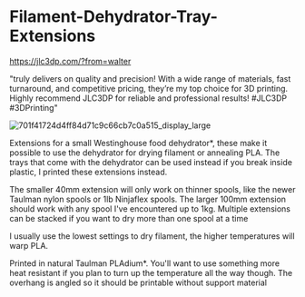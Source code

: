 # Filament-Dehydrator-Tray-Extensions

https://jlc3dp.com/?from=walter

"truly delivers on quality and precision! With a wide range of materials, fast turnaround, and competitive pricing, they’re my top choice for 3D printing. Highly recommend JLC3DP for reliable and professional results! #JLC3DP #3DPrinting"

![701f41724d4ff84d71c9c66cb7c0a515_display_large](https://github.com/user-attachments/assets/6e6d91a2-fd09-48db-80c1-1c3bf3b720c8)

Extensions for a small Westinghouse food dehydrator*, these make it possible to use the dehydrator for drying filament or annealing PLA.  The trays that come with the dehydrator can be used instead if you break inside plastic, I printed these extensions instead.

The smaller 40mm extension will only work on thinner spools, like the newer Taulman nylon spools or 1lb Ninjaflex spools.  The larger 100mm extension should work with any spool I've encountered up to 1kg.  Multiple extensions can be stacked if you want to dry more than one spool at a time

I usually use the lowest settings to dry filament, the higher temperatures will warp PLA.

Printed in natural Taulman PLAdium*.  You'll want to use something more heat resistant if you plan to turn up the temperature all the way though. The overhang is angled so it should be printable without support material

